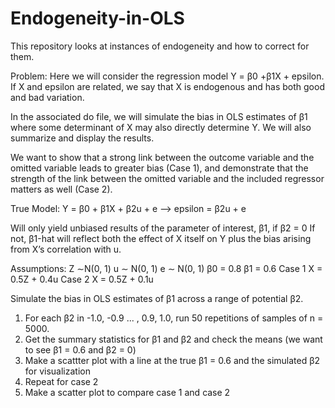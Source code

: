 # Endogeneity-in-OLS
This repository looks at instances of endogeneity and how to correct for them.

Problem:
Here we will consider the regression model Y = β0 +β1X + epsilon. 
If X and epsilon are related, we say that X is endogenous and has both good and bad variation. 

In the associated do file, we will simulate the bias in OLS estimates of β1 where some determinant of X may also directly determine Y. 
We will also summarize and display the results.

We want to show that a strong link between the outcome variable and the omitted variable leads to greater bias (Case 1), and demonstrate that the strength of the link between the omitted variable and the included regressor matters as well (Case 2).

True Model:
Y = β0 + β1X + β2u + e 
-->  epsilon = β2u + e

Will only yield unbiased results of the parameter of interest, β1, if β2 = 0
If not, β1-hat will reflect both the effect of X itself on Y plus the bias arising from X’s correlation with u.

Assumptions:
Z ∼N(0, 1)
u ∼ N(0, 1)
e ∼ N(0, 1) 
β0 = 0.8 
β1 = 0.6
Case 1
  X = 0.5Z + 0.4u
Case 2
  X = 0.5Z + 0.1u
  
Simulate the bias in OLS estimates of β1 across a range of potential β2. 
1) For each β2 in -1.0, -0.9 ... , 0.9, 1.0, run 50 repetitions of samples of n = 5000.
2) Get the summary statistics for β1 and β2 and check the means (we want to see β1 = 0.6 and β2 = 0)
3) Make a scattter plot with a line at the true β1 = 0.6 and the simulated β2 for visualization
4) Repeat for case 2
5) Make a scatter plot to compare case 1 and case 2
